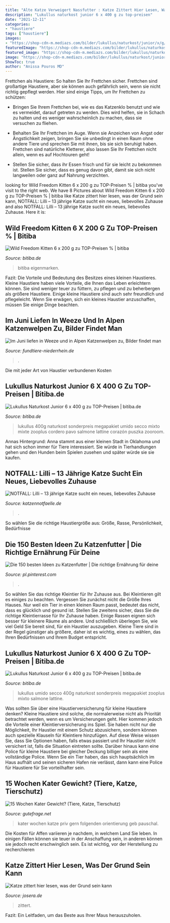 ```yaml
---
title: "Alte Katze Verweigert Nassfutter : Katze Zittert Hier Lesen, Was Der Grund Sein Kann"
description: "Lukullus naturkost junior 6 x 400 g zu top-preisen"
date: "2021-12-11"
categories:
- "haustiere"
tags: ["haustiere"]
images:
- "https://shop-cdn-m.mediazs.com/bilder/lukullus/naturkost/junior/x/g/2/400/lk_400g_junior_putelamm_1000x1000_2.jpg"
featuredImage: "https://shop-cdn-m.mediazs.com/bilder/lukullus/naturkost/junior/x/g/0/400/lk_400g_junior_kalbhuhn_1000x1000_0.jpg"
featured_image: "https://shop-cdn-m.mediazs.com/bilder/lukullus/naturkost/junior/x/g/2/400/lk_400g_junior_putelamm_1000x1000_2.jpg"
image: "https://shop-cdn-m.mediazs.com/bilder/lukullus/naturkost/junior/x/g/0/400/lk_400g_junior_kalbhuhn_1000x1000_0.jpg"
ShowToc: true
author: "Anissa Pouros MD"
---
```



Frettchen als Haustiere: So halten Sie Ihr Frettchen sicher.
Frettchen sind großartige Haustiere, aber sie können auch gefährlich sein, wenn sie nicht richtig gepflegt werden. Hier sind einige Tipps, um Ihr Frettchen zu schützen:
- Bringen Sie Ihrem Frettchen bei, wie es das Katzenklo benutzt und wie es vermeidet, darauf getreten zu werden. Dies wird helfen, sie in Schach zu halten und es weniger wahrscheinlich zu machen, dass sie versuchen zu fliehen.

- Behalten Sie Ihr Frettchen im Auge. Wenn sie Anzeichen von Angst oder Ängstlichkeit zeigen, bringen Sie sie unbedingt in einen Raum ohne andere Tiere und sprechen Sie mit ihnen, bis sie sich beruhigt haben. Frettchen sind natürliche Kletterer, also lassen Sie Ihr Frettchen nicht allein, wenn es auf Hochtouren geht!

- Stellen Sie sicher, dass ihr Essen frisch und für sie leicht zu bekommen ist. Stellen Sie sicher, dass es genug davon gibt, damit sie sich nicht langweilen oder ganz auf Nahrung verzichten.

	

		
looking for Wild Freedom Kitten 6 x 200 g zu TOP-Preisen % | bitiba you've visit to the right web. We have 8 Pictures about Wild Freedom Kitten 6 x 200 g zu TOP-Preisen % | bitiba like Katze zittert hier lesen, was der Grund sein kann, NOTFALL: Lilli – 13 jährige Katze sucht ein neues, liebevolles Zuhause and also NOTFALL: Lilli – 13 jährige Katze sucht ein neues, liebevolles Zuhause. Here it is:
		
    
## Wild Freedom Kitten 6 X 200 G Zu TOP-Preisen % | Bitiba

<img loading=lazy src="https://shop-cdn-m.mediazs.com/bilder/wild/freedom/kitten/x/g/6/400/122397_pla_wildfreedom_kitten_wilddesert_turkey_200g_6.jpg" onerror="this.onerror=null;this.src='https://tse2.mm.bing.net/th?id=OIP.jL_oRge1yrHSWcjO38RStAAAAA&amp;pid=15.1';" alt="Wild Freedom Kitten 6 x 200 g zu TOP-Preisen % | bitiba">

_Source: bitiba.de_

>bitiba eigenmarken. 

	

Fazit: Die Vorteile und Bedeutung des Besitzes eines kleinen Haustieres.
Kleine Haustiere haben viele Vorteile, die Ihnen das Leben erleichtern können. Sie sind weniger teuer zu füttern, zu pflegen und zu beherbergen als größere Haustiere. Einige kleine Haustiere sind auch sehr freundlich und pflegeleicht. Wenn Sie erwägen, sich ein kleines Haustier anzuschaffen, müssen Sie einige Dinge beachten.

    
## Im Juni Liefen In Weeze Und In Alpen Katzenwelpen Zu, Bilder Findet Man

<img loading=lazy src="http://fundtiere-niederrhein.de/Bilder Fundtiere/Bilder Fundtiere/Bilder Fundtiere 2016/FK Xanten 04.01.2016.JPG" onerror="this.onerror=null;this.src='https://tse2.mm.bing.net/th?id=OIP.xFB5auSLezuQrHk8ABAxOgDYEh&amp;pid=15.1';" alt="Im Juni liefen in Weeze und in Alpen Katzenwelpen zu, Bilder findet man">

_Source: fundtiere-niederrhein.de_

>. 

	

Die mit jeder Art von Haustier verbundenen Kosten

    
## Lukullus Naturkost Junior 6 X 400 G Zu TOP-Preisen | Bitiba.de

<img loading=lazy src="https://shop-cdn-m.mediazs.com/bilder/lukullus/naturkost/junior/x/g/2/400/lk_400g_junior_putelamm_1000x1000_2.jpg" onerror="this.onerror=null;this.src='https://tse2.mm.bing.net/th?id=OIP.oq6spOFV4ucQ-QT3swZ0bAAAAA&amp;pid=15.1';" alt="Lukullus Naturkost Junior 6 x 400 g zu TOP-Preisen | bitiba.de">

_Source: bitiba.de_

>lukullus 400g naturkost sonderpreis megapakiet umido secco mixto mixte zooplus cordero pavo salmone lattine corazón puszka zooroom. 

	

Annas Hintergrund: Anna stammt aus einer kleinen Stadt in Oklahoma und hat sich schon immer für Tiere interessiert. Sie würde in Tierhandlungen gehen und den Hunden beim Spielen zusehen und später würde sie sie kaufen.

    
## NOTFALL: Lilli – 13 Jährige Katze Sucht Ein Neues, Liebevolles Zuhause

<img loading=lazy src="http://www.katzennotfaelle.de/wp-content/uploads/2021/06/DSCF2439.jpg" onerror="this.onerror=null;this.src='https://tse1.mm.bing.net/th?id=OIP.KKLbkYE4MlDVRn_Xu6xDGwHaE8&amp;pid=15.1';" alt="NOTFALL: Lilli – 13 jährige Katze sucht ein neues, liebevolles Zuhause">

_Source: katzennotfaelle.de_

>. 

	

So wählen Sie die richtige Haustiergröße aus: Größe, Rasse, Persönlichkeit, Bedürfnisse

    
## Die 150 Besten Ideen Zu Katzenfutter | Die Richtige Ernährung Für Deine

<img loading=lazy src="https://i.pinimg.com/474x/3c/89/6b/3c896bb0f8baa009f738ded37ece90ab.jpg" onerror="this.onerror=null;this.src='https://tse3.mm.bing.net/th?id=OIP.9V07HDtltY7sTRbmCX_c7AAAAA&amp;pid=15.1';" alt="Die 150 besten Ideen zu Katzenfutter | Die richtige Ernährung für deine">

_Source: pl.pinterest.com_

>. 

	

So wählen Sie das richtige Kleintier für Ihr Zuhause aus.
Bei Kleintieren gilt es einiges zu beachten. Vergessen Sie zunächst nicht die Größe Ihres Hauses. Nur weil ein Tier in einen kleinen Raum passt, bedeutet das nicht, dass es glücklich und gesund ist. Stellen Sie zweitens sicher, dass Sie die richtige Kleintierrasse für Ihr Zuhause haben. Einige Rassen eignen sich besser für kleinere Räume als andere. Und schließlich überlegen Sie, wie viel Geld Sie bereit sind, für ein Haustier auszugeben. Kleine Tiere sind in der Regel günstiger als größere, daher ist es wichtig, eines zu wählen, das Ihren Bedürfnissen und Ihrem Budget entspricht.

    
## Lukullus Naturkost Junior 6 X 400 G Zu TOP-Preisen | Bitiba.de

<img loading=lazy src="https://shop-cdn-m.mediazs.com/bilder/lukullus/naturkost/junior/x/g/0/400/lk_400g_junior_kalbhuhn_1000x1000_0.jpg" onerror="this.onerror=null;this.src='https://tse2.mm.bing.net/th?id=OIP.OkzfopzBurZxuxZ89lUxmAAAAA&amp;pid=15.1';" alt="Lukullus Naturkost Junior 6 x 400 g zu TOP-Preisen | bitiba.de">

_Source: bitiba.de_

>lukullus umido secco 400g naturkost sonderpreis megapakiet zooplus mixto salmone lattine. 

	

Was sollten Sie über eine Haustierversicherung für kleine Haustiere denken?
Kleine Haustiere sind solche, die normalerweise nicht als Priorität betrachtet werden, wenn es um Versicherungen geht. Hier kommen jedoch die Vorteile einer Kleintierversicherung ins Spiel. Sie haben nicht nur die Möglichkeit, Ihr Haustier mit einem Schutz abzusichern, sondern können auch spezielle Klauseln für Kleintiere hinzufügen. Auf diese Weise wissen Sie, dass Sie Optionen haben, falls etwas passiert und Ihr Haustier nicht versichert ist, falls die Situation eintreten sollte. Darüber hinaus kann eine Police für kleine Haustiere bei gleicher Deckung billiger sein als eine vollständige Police. Wenn Sie ein Tier haben, das sich hauptsächlich im Haus aufhält und seinen sicheren Hafen nie verlässt, dann kann eine Police für Haustiere für Sie vorteilhafter sein.

    
## 15 Wochen Kater Gewicht? (Tiere, Katze, Tierschutz)

<img loading=lazy src="http://www.katzen-album.de/priv_pics/gewichttabelle_katzen.jpg" onerror="this.onerror=null;this.src='https://tse4.mm.bing.net/th?id=OIP.cCNBwsMETdPH9KusyKNl_AHaE0&amp;pid=15.1';" alt="15 Wochen Kater Gewicht? (Tiere, Katze, Tierschutz)">

_Source: gutefrage.net_

>kater wochen katze priv gern folgenden orientierung geb pauschal. 

	

Die Kosten für Affen variieren je nachdem, in welchem Land Sie leben. In einigen Fällen können sie teuer in der Anschaffung sein, in anderen können sie jedoch recht erschwinglich sein. Es ist wichtig, vor der Herstellung zu recherchieren

    
## Katze Zittert Hier Lesen, Was Der Grund Sein Kann

<img loading=lazy src="https://www.josera.de/media/magefan_blog/Katze_zittert_OG.jpg" onerror="this.onerror=null;this.src='https://tse1.mm.bing.net/th?id=OIP.k3YUBjxN4w10mRHUJhLX0gHaEC&amp;pid=15.1';" alt="Katze zittert hier lesen, was der Grund sein kann">

_Source: josera.de_

>zittert. 

	

Fazit: Ein Leitfaden, um das Beste aus Ihrer Maus herauszuholen.

